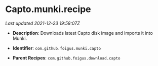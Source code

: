 # Capto.munki.recipe

_Last updated 2021-12-23 19:58:07Z_

- **Description**: Downloads latest Capto disk image and imports it into Munki.

- **Identifier**: `com.github.foigus.munki.capto`

- **Parent Recipes**: `com.github.foigus.download.capto`